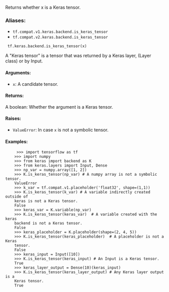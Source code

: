 
Returns whether x is a Keras tensor.
### Aliases:
- `tf.compat.v1.keras.backend.is_keras_tensor`
- `tf.compat.v2.keras.backend.is_keras_tensor`

```
 tf.keras.backend.is_keras_tensor(x)
```

A "Keras tensor" is a tensor that was returned by a Keras layer, (Layer class) or by Input.
#### Arguments:
- `x`: A candidate tensor.
#### Returns:

A boolean: Whether the argument is a Keras tensor.
#### Raises:
- `ValueError`: In case `x` is not a symbolic tensor.
#### Examples:

```
     >>> import tensorflow as tf
    >>> import numpy
    >>> from keras import backend as K
    >>> from keras.layers import Input, Dense
    >>> np_var = numpy.array([1, 2])
    >>> K.is_keras_tensor(np_var) # A numpy array is not a symbolic tensor.
    ValueError
    >>> k_var = tf.compat.v1.placeholder('float32', shape=(1,1))
    >>> K.is_keras_tensor(k_var) # A variable indirectly created outside of
    keras is not a Keras tensor.
    False
    >>> keras_var = K.variable(np_var)
    >>> K.is_keras_tensor(keras_var)  # A variable created with the keras
    backend is not a Keras tensor.
    False
    >>> keras_placeholder = K.placeholder(shape=(2, 4, 5))
    >>> K.is_keras_tensor(keras_placeholder)  # A placeholder is not a Keras
    tensor.
    False
    >>> keras_input = Input([10])
    >>> K.is_keras_tensor(keras_input) # An Input is a Keras tensor.
    True
    >>> keras_layer_output = Dense(10)(keras_input)
    >>> K.is_keras_tensor(keras_layer_output) # Any Keras layer output is a
    Keras tensor.
    True
```
